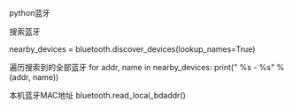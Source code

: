 python蓝牙

搜索蓝牙

nearby_devices = bluetooth.discover_devices(lookup_names=True)

遍历搜索到的全部蓝牙
for addr, name in nearby_devices:
    print("  %s - %s" % (addr, name))
    
本机蓝牙MAC地址
bluetooth.read_local_bdaddr()
